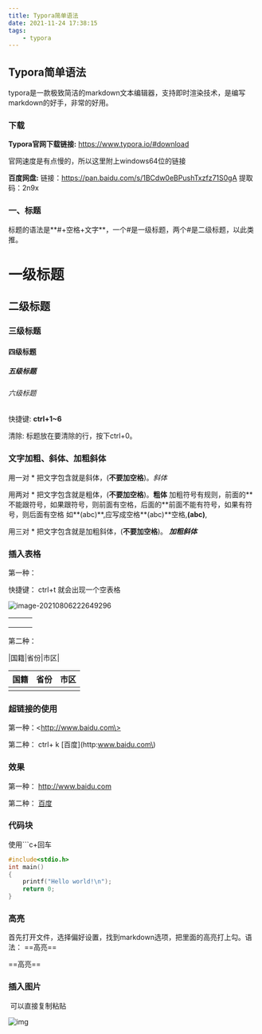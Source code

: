 ```yaml
---
title: Typora简单语法
date: 2021-11-24 17:38:15
tags: 
    - typora 
---
```


## Typora简单语法

​		typora是一款极致简洁的markdown文本编辑器，支持即时渲染技术，是编写markdown的好手，非常的好用。

### 下载

**Typora官网下载链接:** <https://www.typora.io/#download>

官网速度是有点慢的，所以这里附上windows64位的链接

**百度网盘:** 链接：<https://pan.baidu.com/s/1BCdw0eBPushTxzfz71S0gA>
提取码：2n9x 

### 一、标题

标题的语法是**#+空格+文字**，一个#是一级标题，两个#是二级标题，以此类推。

# 一级标题

## 二级标题

### 三级标题

#### 四级标题

##### 五级标题

###### 六级标题

快捷键: **ctrl+1~6**

清除: 标题放在要清除的行，按下ctrl+0。

### 文字加粗、斜体、加粗斜体

用一对 * 把文字包含就是斜体，(**不要加空格**)。*斜体*

用两对 * 把文字包含就是粗体，(**不要加空格**)。**粗体**
加粗符号有规则，前面的\*\*不能跟符号，如果跟符号，则前面有空格，后面的\*\*前面不能有符号，如果有符号，则后面有空格
如\*\*(abc)\*\*,应写成空格\*\*(abc)\*\*空格,**(abc)**,


用三对 * 把文字包含就是加粗斜体，(**不要加空格**)。 ***加粗斜体***

### 插入表格

第一种：

快捷键： ctrl+t  就会出现一个空表格

![image-20210806222649296](C:\Users\23102\AppData\Roaming\Typora\typora-user-images\image-20210806222649296.png)

|      |      |      |
| ---- | ---- | ---- |
|      |      |      |
|      |      |      |
|      |      |      |

第二种：

\|国籍\|省份\|市区\|

| 国籍 | 省份 | 市区 |
| ---- | ---- | ---- |
|      |      |      |

### 超链接的使用

第一种：\<http://www.baidu.com\>

第二种： ctrl+ k \[百度\]\(http:www.baidu.com\)

### 效果

第一种： <http://www.baidu.com>

第二种： [百度](http://www.baidu.com)

### 代码块

使用\`\`\`c+回车

```c
#include<stdio.h>
int main()
{
    printf("Hello world!\n");
    return 0;
}
```

### 高亮

​		首先打开文件，选择偏好设置，找到markdown选项，把里面的高亮打上勾。语法： \=\=高亮\=\=

==高亮==

### 插入图片

​		可以直接复制粘贴

![img](https://img1.baidu.com/it/u=3863603029,2101366666&fm=26&fmt=auto&gp=0.jpg)

